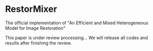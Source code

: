 # RestorMixer
The official implementation of "An Efficient and Mixed Heterogeneous Model for Image Restoration"

This paper is under review processing... We will release all codes and results after finishing the review.
